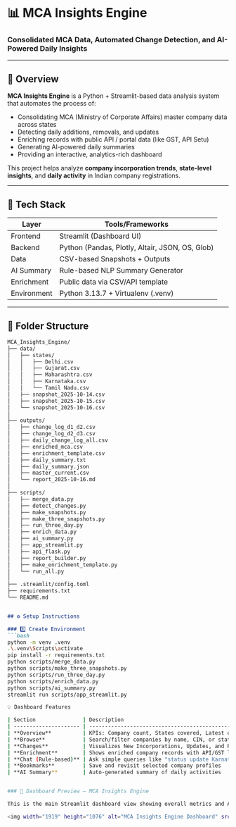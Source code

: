 # 📊 MCA Insights Engine  
### Consolidated MCA Data, Automated Change Detection, and AI-Powered Daily Insights  

---

## 🚀 Overview  
**MCA Insights Engine** is a Python + Streamlit-based data analysis system that automates the process of:
- Consolidating MCA (Ministry of Corporate Affairs) master company data across states  
- Detecting daily additions, removals, and updates  
- Enriching records with public API / portal data (like GST, API Setu)  
- Generating AI-powered daily summaries  
- Providing an interactive, analytics-rich dashboard  

This project helps analyze **company incorporation trends**, **state-level insights**, and **daily activity** in Indian company registrations.

---

## 🧩 Tech Stack  
| Layer | Tools/Frameworks |
|-------|-------------------|
| Frontend | Streamlit (Dashboard UI) |
| Backend | Python (Pandas, Plotly, Altair, JSON, OS, Glob) |
| Data | CSV-based Snapshots + Outputs |
| AI Summary | Rule-based NLP Summary Generator |
| Enrichment | Public data via CSV/API template |
| Environment | Python 3.13.7 + Virtualenv (.venv) |

---
 
## 📁 Folder Structure

````markdown
MCA_Insights_Engine/
├── data/
│   ├── states/
│   │   ├── Delhi.csv
│   │   ├── Gujarat.csv
│   │   ├── Maharashtra.csv
│   │   ├── Karnataka.csv
│   │   └── Tamil Nadu.csv
│   ├── snapshot_2025-10-14.csv
│   ├── snapshot_2025-10-15.csv
│   └── snapshot_2025-10-16.csv
│
├── outputs/
│   ├── change_log_d1_d2.csv
│   ├── change_log_d2_d3.csv
│   ├── daily_change_log_all.csv
│   ├── enriched_mca.csv
│   ├── enrichment_template.csv
│   ├── daily_summary.txt
│   ├── daily_summary.json
│   ├── master_current.csv
│   └── report_2025-10-16.md
│
├── scripts/
│   ├── merge_data.py
│   ├── detect_changes.py
│   ├── make_snapshots.py
│   ├── make_three_snapshots.py
│   ├── run_three_day.py
│   ├── enrich_data.py
│   ├── ai_summary.py
│   ├── app_streamlit.py
│   ├── api_flask.py
│   ├── report_builder.py
│   ├── make_enrichment_template.py
│   └── run_all.py
│
├── .streamlit/config.toml
├── requirements.txt
└── README.md


## ⚙️ Setup Instructions  

### 1️⃣ Create Environment  
```bash
python -m venv .venv
.\.venv\Scripts\activate
pip install -r requirements.txt
python scripts/merge_data.py
python scripts/make_three_snapshots.py
python scripts/run_three_day.py
python scripts/enrich_data.py
python scripts/ai_summary.py
streamlit run scripts/app_streamlit.py

💡 Dashboard Features

| Section               | Description                                          |
| --------------------- | ---------------------------------------------------- |
| **Overview**          | KPIs: Company count, States covered, Latest date     |
| **Browse**            | Search/filter companies by name, CIN, or state       |
| **Changes**           | Visualizes New Incorporations, Updates, and Removals |
| **Enrichment**        | Shows enriched company records with API/GST links    |
| **Chat (Rule-based)** | Ask simple queries like "status update Karnataka"    |
| **Bookmarks**         | Save and revisit selected company profiles           |
| **AI Summary**        | Auto-generated summary of daily activities           |


### 🧭 Dashboard Preview — MCA Insights Engine

This is the main Streamlit dashboard view showing overall metrics and AI-based daily insights.

<img width="1919" height="1076" alt="MCA Insights Engine Dashboard" src="https://github.com/user-attachments/assets/ee0bfced-af2b-4a1d-86fe-9ed825afc6c6">



